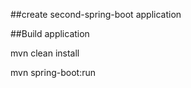##create second-spring-boot application

##Build application

mvn clean install

mvn spring-boot:run
